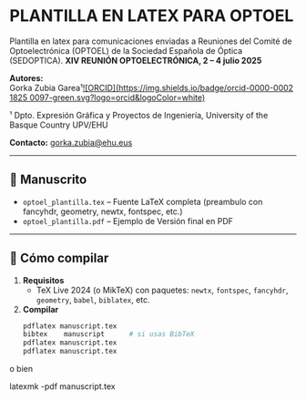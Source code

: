 # PLANTILLA EN LATEX PARA OPTOEL
 Plantilla en latex para comunicaciones enviadas a Reuniones del Comité de Optoelectrónica (OPTOEL) de la Sociedad Española de Óptica (SEDOPTICA).
**XIV REUNIÓN OPTOELECTRÓNICA, 2 – 4 julio 2025**  

**Autores:**  
Gorka Zubia Garea¹[![ORCID](https://img.shields.io/badge/orcid-0000-0002 1825 0097-green.svg?logo=orcid&logoColor=white)](https://orcid.org/0000-0002-1825-0097)

¹ Dpto. Expresión Gráfica y Proyectos de Ingeniería, University of the Basque Country UPV/EHU

**Contacto:** gorka.zubia@ehu.eus  

---

## 📄 Manuscrito
- `optoel_plantilla.tex` – Fuente LaTeX completa (preambulo con fancyhdr, geometry, newtx, fontspec, etc.)  
- `optoel_plantilla.pdf` – Ejemplo de Versión final en PDF  

---

## 🔧 Cómo compilar  
1. **Requisitos**  
   - TeX Live 2024 (o MikTeX) con paquetes: `newtx`, `fontspec`, `fancyhdr`, `geometry`, `babel`, `biblatex`, etc.  
2. **Compilar**  
   ```bash
   pdflatex manuscript.tex
   bibtex    manuscript      # si usas BibTeX
   pdflatex manuscript.tex
   pdflatex manuscript.tex
   
o bien

  latexmk -pdf manuscript.tex
